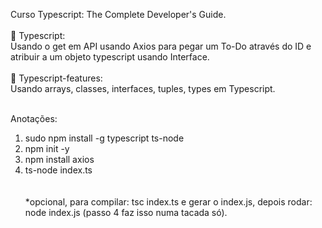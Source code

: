 Curso Typescript: The Complete Developer's Guide.<br/>
<br/>
📁 Typescript:<br/>
Usando o get em API usando Axios para pegar um To-Do através do ID e atribuir a um objeto typescript usando Interface.<br/><br/>
📁 Typescript-features: <br/>
Usando arrays, classes, interfaces, tuples, types em Typescript.<br/><br/>

Anotações:<br/>

1. sudo npm install -g typescript ts-node<br/>
2. npm init -y<br/>
3. npm install axios<br/>
4. ts-node index.ts<br/>
   <br/><br/>
   \*opcional, para compilar: tsc index.ts e gerar o index.js,
   depois rodar: node index.js (passo 4 faz isso numa tacada só).
